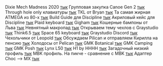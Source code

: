Dixie Mech Madness 2020 [тык](https://mechmadness2020.com/)
Групповая закупка Canoe Gen 2 [тык](https://percent.studio/products/canoe-gen2)
Through hole only клавиатуры [тык](https://github.com/coseyfannitutti)
TKL от Bryan [тык](https://github.com/coseyfannitutti/mysterium)
Та самая жирная ATMEGA из 80-х [тык](https://octopart.com/atmega32a-pu-microchip-77760288)
Build Guide для Discipline [тык](https://github.com/coseyfannitutti/discipline/tree/master/doc)
Акриловый кейс для Discipline [тык](https://geekhack.org/index.php?topic=102701.0)
Plaid keyboard [тык](https://5z6p.com/products/plaid-through-hole/)
Gigham [тык](https://www.reddit.com/r/MechanicalKeyboards/comments/c6rcni/gingham_a_60_through_hole_kit/)
Кошерные бампоны от Льва [тык](https://www.chipdip.ru/product/sj5076)
Невнятный макропад [тык](https://github.com/coseyfannitutti/discipad)
Открываем тему чехлов с Graystudio [тык](https://graystudio.club/products/su-keyboard-bag-for-60-65-keyboards)
Think6.5 [тык](https://geekhack.org/index.php?topic=100166.0)
Space 65 keyboard [тык](https://geekhack.org/index.php?topic=98768.0)
Graystudio Discord [тык](https://discord.gg/n3rtEpY)
Чехольчики от Leopold [тык](https://geekboards.ru/product/chehol-leopold-keyboard-bag-s)
Обсуждаем Pilican и отправляем Кирилла на пенсию [тык](https://www.pelican.com/)
Холодосы от Pelican [тык](https://www.pelican.com/us/en/product/coolers/elite/150qt)
GMK Botanical [тык](https://dixiemech.com/gmk-botanical)
GMK Camping [тык](https://geekhack.org/index.php?topic=101859.0)
GMK Posh [тык](https://geekhack.org/index.php?topic=104603.0)
Lynx L50 [тык](https://geekhack.org/index.php?topic=97289.0)
H1 by HHHH [тык](https://geekhack.org/index.php?topic=104578.0)
Загадочный низкий профиль [тык](https://twitter.com/KailhSwitch/status/1234681541814407170)
MBK профиль. На пикче - сравнение с MBK [тык](https://geekhack.org/index.php?topic=102943.0)
Адаптер Choc --> MX [тык](https://www.thingiverse.com/thing:4134048)